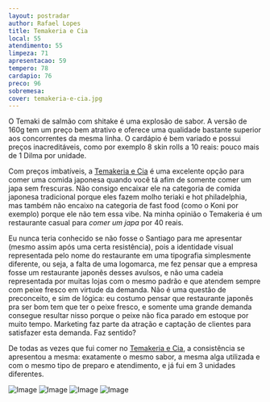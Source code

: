 ```yaml
---
layout: postradar
author: Rafael Lopes
title: Temakeria e Cia
local: 55
atendimento: 55
limpeza: 71
apresentacao: 59
tempero: 78
cardapio: 76
preco: 96
sobremesa:
cover: temakeria-e-cia.jpg
---
```


O Temaki de salmão com shitake é uma explosão de sabor. A versão de 160g tem um preço bem atrativo e oferece uma qualidade bastante superior aos concorrentes da mesma linha. O cardápio é bem variado e possui preços inacreditáveis, como por exemplo 8 skin rolls a 10 reais: pouco mais de 1 Dilma por unidade.

Com preços imbatíveis, a [Temakeria e Cia] é uma excelente opção para comer uma comida japonesa quando você tá afim de somente comer um japa sem frescuras. Não consigo encaixar ele na categoria de comida japonesa tradicional porque eles fazem molho teriaki e hot philadelphia, mas também não encaixo na categoria de fast food (como o Koni por exemplo) porque ele não tem essa vibe. Na minha opinião o Temakeria é um restaurante casual para _comer um japa_ por 40 reais.

Eu nunca teria conhecido se não fosse o Santiago para me apresentar (mesmo assim após uma certa resistência), pois a identidade visual representada pelo nome do restaurante em uma tipografia simplesmente diferente, ou seja, a falta de uma logomarca, me fez pensar que a empresa fosse um restaurante japonês desses avulsos, e não uma cadeia representada por muitas lojas com o mesmo padrão e que atendem sempre com peixe fresco em virtude da demanda. Não é uma questão de preconceito, e sim de lógica: eu costumo pensar que restaurante japonês pra ser bom tem que ter o peixe fresco, e somente uma grande demanda consegue resultar nisso porque o peixe não fica parado em estoque por muito tempo. Marketing faz parte da atração e captação de clientes para satisfazer esta demanda. Faz sentido?

De todas as vezes que fui comer no [Temakeria e Cia], a consistência se apresentou a mesma: exatamente o mesmo sabor, a mesma alga utilizada e com o mesmo tipo de preparo e atendimento, e já fui em 3 unidades diferentes.

![Image](/media/712/temakeria-e-cia-1.jpg)
![Image](/media/712/temakeria-e-cia-2.jpg)
![Image](/media/712/temakeria-e-cia-3.jpg)
![Image](/media/712/temakeria-e-cia-4.jpg)


[Temakeria e Cia]: http://www.temakeria-ecia.com/
